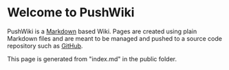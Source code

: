 # Welcome to PushWiki

PushWiki is a [Markdown](https://guides.github.com/features/mastering-markdown/) based Wiki.
Pages are created using plain Markdown files and are meant to be managed and pushed to a source code repository such as [GitHub](https://github.com/).

This page is generated from "index.md" in the public folder.